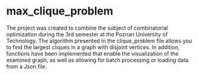 # max_clique_problem

The project was created to combine the subject of combinatorial optimization during the 3rd semester at the Poznan University of Technology. The algorithm presented in the clique_problem file allows you to find the largest cliques in a graph with disjoint vertices. In addition, functions have been implemented that enable the visualization of the examined graph, as well as allowing for batch processing or loading data from a Json file.
